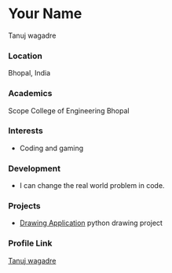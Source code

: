 # Your Name
Tanuj wagadre

### Location

Bhopal, India 

### Academics

Scope College of Engineering Bhopal

### Interests

- Coding and gaming

### Development

- I can change the real world problem in code.

### Projects

- [Drawing Application](https://github.com/i-tanuj/Drawing-Application) python drawing project

### Profile Link

[Tanuj wagadre](https://github.com/i-tanuj)
